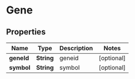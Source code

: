
# Gene

## Properties
Name | Type | Description | Notes
------------ | ------------- | ------------- | -------------
**geneId** | **String** | geneid |  [optional]
**symbol** | **String** | symbol |  [optional]



